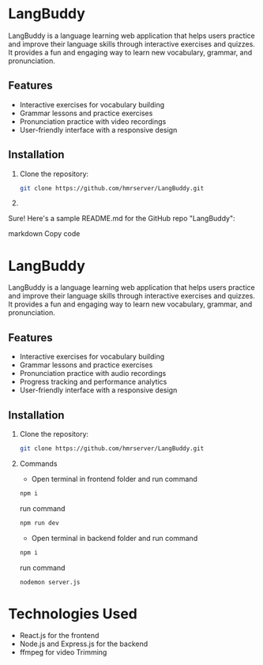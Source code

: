 # LangBuddy

LangBuddy is a language learning web application that helps users practice and improve their language skills through interactive exercises and quizzes. It provides a fun and engaging way to learn new vocabulary, grammar, and pronunciation.

## Features

- Interactive exercises for vocabulary building
- Grammar lessons and practice exercises
- Pronunciation practice with video recordings
- User-friendly interface with a responsive design

## Installation

1. Clone the repository:

   ```bash
   git clone https://github.com/hmrserver/LangBuddy.git

2. 
Sure! Here's a sample README.md for the GitHub repo "LangBuddy":

markdown
Copy code
# LangBuddy

LangBuddy is a language learning web application that helps users practice and improve their language skills through interactive exercises and quizzes. It provides a fun and engaging way to learn new vocabulary, grammar, and pronunciation.

## Features

- Interactive exercises for vocabulary building
- Grammar lessons and practice exercises
- Pronunciation practice with audio recordings
- Progress tracking and performance analytics
- User-friendly interface with a responsive design

## Installation

1. Clone the repository:

   ```bash
   git clone https://github.com/hmrserver/LangBuddy.git
   
2. Commands
   
   - Open terminal in frontend folder and run command
   ```bash
   npm i
   ```
   run command
   ```bash
   npm run dev
   ```
   - Open terminal in backend folder and run command
   ```bash
   npm i
   ```
   run command
   ```bash
   nodemon server.js
   ```  

# Technologies Used
- React.js for the frontend
- Node.js and Express.js for the backend
- ffmpeg for video Trimming
